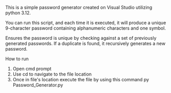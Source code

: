 This is a simple password generator created on Visual Studio utilizing python 3.12. 

You can run this script, and each time it is executed, it will produce a unique 9-character password 
containing alphanumeric characters and one symbol.

Ensures the password is unique by checking against a set of previously generated passwords.
If a duplicate is found, it recursively generates a new password.

How to run
  1. Open cmd prompt
  2. Use cd to navigate to the file location
  3. Once in file's location execute the file by using this command
     py Password_Generator.py
  
